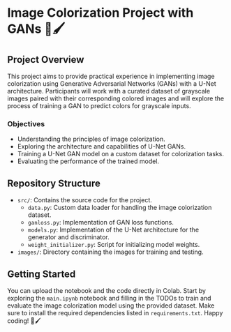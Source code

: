 # Image Colorization Project with GANs 🎨🖌️ 

## Project Overview

This project aims to provide practical experience in implementing image colorization using Generative Adversarial Networks (GANs) with a U-Net architecture. Participants will work with a curated dataset of grayscale images paired with their corresponding colored images and will explore the process of training a GAN to predict colors for grayscale inputs.

### Objectives
- Understanding the principles of image colorization.
- Exploring the architecture and capabilities of U-Net GANs.
- Training a U-Net GAN model on a custom dataset for colorization tasks.
- Evaluating the performance of the trained model.

## Repository Structure

- `src/`: Contains the source code for the project.
  - `data.py`: Custom data loader for handling the image colorization dataset.
  - `ganloss.py`: Implementation of GAN loss functions.
  - `models.py`: Implementation of the U-Net architecture for the generator and discriminator.
  - `weight_initializer.py`: Script for initializing model weights.
- `images/`: Directory containing the images for training and testing.

## Getting Started
You can upload the notebook and the code directly in Colab. Start by exploring the `main.ipynb` notebook and filling in the TODOs to train and evaluate the image colorization model using the provided dataset. Make sure to install the required dependencies listed in `requirements.txt`. Happy coding! 🎨🖌️
